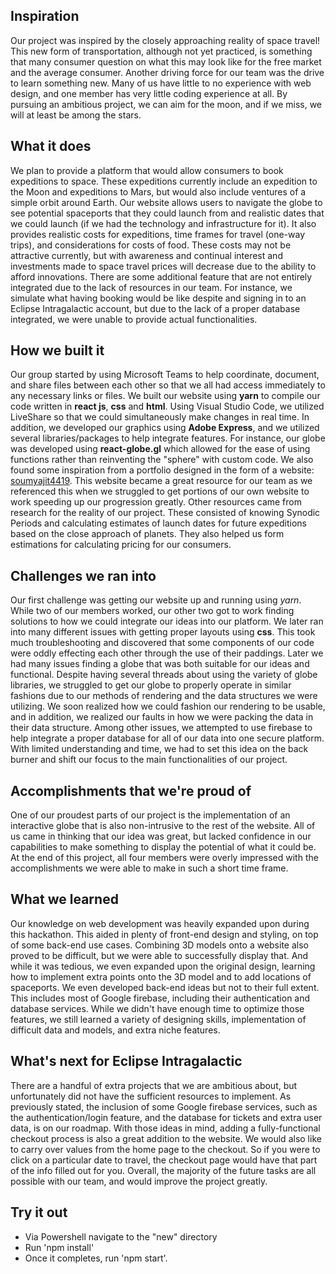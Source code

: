 

## Inspiration


Our project was inspired by the closely approaching reality of space travel! This new form of transportation, although not yet practiced, is something that many consumer question on what this may look like for the free market and the average consumer.  Another driving force for our team was the drive to learn something new. Many of us have little to no experience with web design, and one member has very little coding experience at all. By pursuing an ambitious project, we can aim for the moon, and if we miss, we will at least be among the stars. 


## What it does


We plan to provide a platform that would allow consumers to book expeditions to space. These expeditions currently include an expedition to the Moon and expeditions to Mars, but would also include ventures of a simple orbit around Earth. Our website allows users to navigate the globe to see potential spaceports that they could launch from and realistic dates that we could launch (if we had the technology and infrastructure for it). It also provides realistic costs for expeditions, time frames for travel (one-way trips), and considerations for costs of food. These costs may not be attractive currently, but with awareness and continual interest and investments made to space travel prices will decrease due to the ability to afford innovations. There are some additional feature that are not entirely integrated due to the lack of resources in our team. For instance, we simulate what having booking would be like despite and signing in to an Eclipse Intragalactic account, but due to the lack of a proper database integrated, we were unable to provide actual functionalities.


## How we built it


Our group started by using Microsoft Teams to help coordinate, document, and share files between each other so that we all had access immediately to any necessary links or files. We built our website using **yarn** to compile our code written in **react js**, **css** and **html**. Using Visual Studio Code, we utilized LiveShare so that we could simultaneously make changes in real time. In addition, we developed our graphics using **Adobe Express**, and we utilized several libraries/packages to help integrate features. For instance, our globe was developed using **react-globe.gl** which allowed for the ease of using functions rather than reinventing the "sphere" with custom code. We also found some inspiration from a portfolio designed in the form of a website: [soumyajit4419](https://github.com/soumyajit4419/Portfolio). This website became a great resource for our team as we referenced this when we struggled to get portions of our own website to work speeding up our progression greatly. Other resources came from research for the reality of our project. These consisted of knowing Synodic Periods and calculating estimates of launch dates for future expeditions based on the close approach of planets. They also helped us form estimations for calculating pricing for our consumers.


## Challenges we ran into


Our first challenge was getting our website up and running using _yarn_. While two of our members worked, our other two got to work finding solutions to how we could integrate our ideas into our platform. We later ran into many different issues with getting proper layouts using **css**. This took much troubleshooting and discovered that some components of our code were oddly effecting each other through the use of their paddings. Later we had many issues finding a globe that was both suitable for our ideas and functional. Despite having several threads about using the variety of globe libraries, we struggled to get our globe to properly operate in similar fashions due to our methods of rendering and the data structures we were utilizing. We soon realized how we could fashion our rendering to be usable, and in addition, we realized our faults in how we were packing the data in their data structure. Among other issues, we attempted to use firebase to help integrate a proper database for all of our data into one secure platform. With limited understanding and time, we had to set this idea on the back burner and shift our focus to the main functionalities of our project.


## Accomplishments that we're proud of


One of our proudest parts of our project is the implementation of an interactive globe that is also non-intrusive to the rest of the website. All of us came in thinking that our idea was great, but lacked confidence in our capabilities to make something to display the potential of what it could be. At the end of this project, all four members were overly impressed with the accomplishments we were able to make in such a short time frame.


## What we learned


Our knowledge on web development was heavily expanded upon during this hackathon. This aided in plenty of front-end design and styling, on top of some back-end use cases. Combining 3D models onto a website also proved to be difficult, but we were able to successfully display that. And while it was tedious, we even expanded upon the original design, learning how to implement extra points onto the 3D model and to add locations of spaceports. We even developed back-end ideas but not to their full extent. This includes most of Google firebase, including their authentication and database services. While we didn't have enough time to optimize those features, we still learned a variety of designing skills, implementation of difficult data and models, and extra niche features.


## What's next for Eclipse Intragalactic


There are a handful of extra projects that we are ambitious about, but unfortunately did not have the sufficient resources to implement. As previously stated, the inclusion of some Google firebase services, such as the authentication/login feature, and the database for tickets and extra user data, is on our roadmap. With those ideas in mind, adding a fully-functional checkout process is also a great addition to the website. We would also like to carry over values from the home page to the checkout. So if you were to click on a particular date to travel, the checkout page would have that part of the info filled out for you. Overall, the majority of the future tasks are all possible with our team, and would improve the project greatly.
 
 
 ## Try it out
 
 - Via Powershell navigate to the "new" directory
 - Run 'npm install'
 - Once it completes, run 'npm start'.

